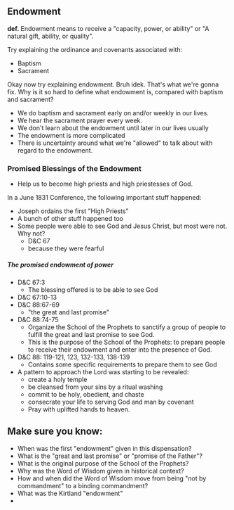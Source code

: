 ## Endowment
**def.** Endowment means to receive a "capacity, power, or ability" or "A natural gift, ability, or quality".

Try explaining the ordinance and covenants associated with:
* Baptism
* Sacrament

Okay now try explaining endowment. Bruh idek. That's what we're gonna fix. Why is it so hard to define what endowment is, compared with baptism and sacrament?
* We do baptism and sacrament early on and/or weekly in our lives.
* We hear the sacrament prayer every week.
* We don't learn about the endowment until later in our lives usually
* The endowment is more complicated
* There is uncertainty around what we're "allowed" to talk about with regard to the endowment.

### Promised Blessings of the Endowment
* Help us to become high priests and high priestesses of God.

In a June 1831 Conference, the following important stuff happened:
* Joseph ordains the first "High Priests"
* A bunch of other stuff happened too
* Some people were able to see God and Jesus Christ, but most were not. Why not?
	* D&C 67
	* because they were fearful

##### The promised endowment of power
* D&C 67:3
	* The blessing offered is to be able to see God
* D&C 67:10-13
* D&C 88:67-69
	* "the great and last promise"
* D&C 88:74-75
	* Organize the School of the Prophets to sanctify a group of people to fulfill the great and last promise to see God.
	* This is the purpose of the School of the Prophets: to prepare people to receive their endowment and enter into the presence of God.
* D&C 88: 119-121, 123, 132-133, 138-139
	* Contains some specific requirements to prepare them to see God
* A pattern to approach the Lord was starting to be revealed:
	* create a holy temple
	* be cleansed from your sins by a ritual washing
	* commit to be holy, obedient, and chaste
	* consecrate your life to serving God and man by covenant
	* Pray with uplifted hands to heaven.


## Make sure you know:
* When was the first "endowment" given in this dispensation?
* What is the "great and last promise" or "promise of the Father"?
* What is the original purpose of the School of the Prophets?
* Why was the Word of Wisdom given in historical context?
* How and when did the Word of Wisdom move from being "not by commandment" to a binding commandment?
* What was the Kirtland "endowment"
*
